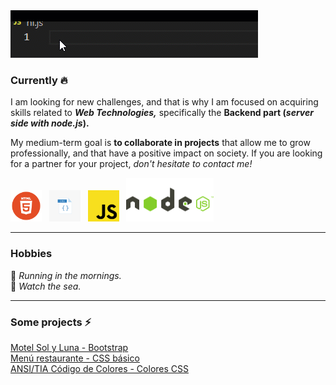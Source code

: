 <img src="hi.gif">

### Currently 🔥

I am looking for new challenges, and that is why I am focused on acquiring skills related to _**Web Technologies,**_ specifically the **Backend part (_server side with node.js_).**

My medium-term goal is **to collaborate in projects** that allow me to grow professionally, and that have a positive impact on society. If you are looking for a partner for your project, _don't hesitate to contact me!_

<img src="html-logo.png" style="width:50px"><span>&nbsp;&nbsp;&nbsp;</span><img src="css-logo.png" style="width:50px"><span>&nbsp;&nbsp;&nbsp;</span><img src="javascript-logo.png" style="width:50px"><span>&nbsp;&nbsp;&nbsp;</span><img src="node-js-logo.png" style="width:140px">

---

### Hobbies

:running: _Running in the mornings._ 
<br>
:blue_heart: _Watch the sea._ 

---

### Some projects ⚡
[Motel Sol y Luna - Bootstrap](https://www.motelsolyluna.net/)
<br>
[Menú restaurante - CSS básico](https://random-projects-portafolio-x6qw.vercel.app/)
<br>
[ANSI/TIA Código de Colores - Colores CSS](https://random-projects-portafolio.vercel.app/)


